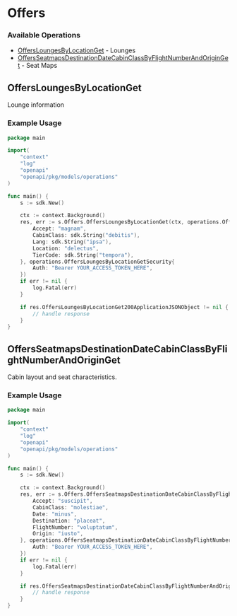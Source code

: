 # Offers

### Available Operations

* [OffersLoungesByLocationGet](#offersloungesbylocationget) - Lounges
* [OffersSeatmapsDestinationDateCabinClassByFlightNumberAndOriginGet](#offersseatmapsdestinationdatecabinclassbyflightnumberandoriginget) - Seat Maps

## OffersLoungesByLocationGet

Lounge information

### Example Usage

```go
package main

import(
	"context"
	"log"
	"openapi"
	"openapi/pkg/models/operations"
)

func main() {
    s := sdk.New()

    ctx := context.Background()
    res, err := s.Offers.OffersLoungesByLocationGet(ctx, operations.OffersLoungesByLocationGetRequest{
        Accept: "magnam",
        CabinClass: sdk.String("debitis"),
        Lang: sdk.String("ipsa"),
        Location: "delectus",
        TierCode: sdk.String("tempora"),
    }, operations.OffersLoungesByLocationGetSecurity{
        Auth: "Bearer YOUR_ACCESS_TOKEN_HERE",
    })
    if err != nil {
        log.Fatal(err)
    }

    if res.OffersLoungesByLocationGet200ApplicationJSONObject != nil {
        // handle response
    }
}
```

## OffersSeatmapsDestinationDateCabinClassByFlightNumberAndOriginGet

Cabin layout and seat characteristics.

### Example Usage

```go
package main

import(
	"context"
	"log"
	"openapi"
	"openapi/pkg/models/operations"
)

func main() {
    s := sdk.New()

    ctx := context.Background()
    res, err := s.Offers.OffersSeatmapsDestinationDateCabinClassByFlightNumberAndOriginGet(ctx, operations.OffersSeatmapsDestinationDateCabinClassByFlightNumberAndOriginGetRequest{
        Accept: "suscipit",
        CabinClass: "molestiae",
        Date: "minus",
        Destination: "placeat",
        FlightNumber: "voluptatum",
        Origin: "iusto",
    }, operations.OffersSeatmapsDestinationDateCabinClassByFlightNumberAndOriginGetSecurity{
        Auth: "Bearer YOUR_ACCESS_TOKEN_HERE",
    })
    if err != nil {
        log.Fatal(err)
    }

    if res.OffersSeatmapsDestinationDateCabinClassByFlightNumberAndOriginGet200ApplicationJSONObject != nil {
        // handle response
    }
}
```
